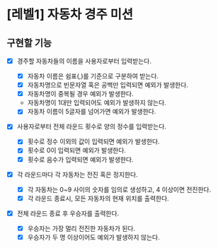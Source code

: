 # [레벨1] 자동차 경주 미션

## 구현할 기능

- [x] 경주할 자동차들의 이름을 사용자로부터 입력받는다.

  - [x] 자동차 이름은 쉼표(,)를 기준으로 구분하여 받는다.
  - [x] 자동차명으로 빈문자열 혹은 공백만 입력되면 예외가 발생한다.
  - [x] 자동차명이 중복될 경우 예외가 발생한다.
  - 자동차명이 1대만 입력되어도 예외가 발생하지 않는다.
  - [x] 자동차 이름이 5글자를 넘어가면 예외가 발생한다.
  
- [x] 사용자로부터 전체 라운드 횟수로 양의 정수를 입력받는다.
  
  - [x] 횟수로 정수 이외의 값이 입력되면 예외가 발생한다.
  - [x] 횟수로 0이 입력되면 예외가 발생한다.
  - [x] 횟수로 음수가 입력되면 예외가 발생한다.

- [x] 각 라운드마다 각 자동차는 전진 혹은 정지한다.

  - [x] 각 자동차는 0~9 사이의 숫자를 임의로 생성하고, 4 이상이면 전진한다.
  - [x] 각 라운드 종료시, 모든 자동차의 현재 위치를 출력한다.

- [x] 전체 라운드 종료 후 우승자를 출력한다.

  - [x] 우승자는 가장 멀리 전진한 자동차가 된다.
  - [x] 우승자가 두 명 이상이어도 예외가 발생하지 않는다.
